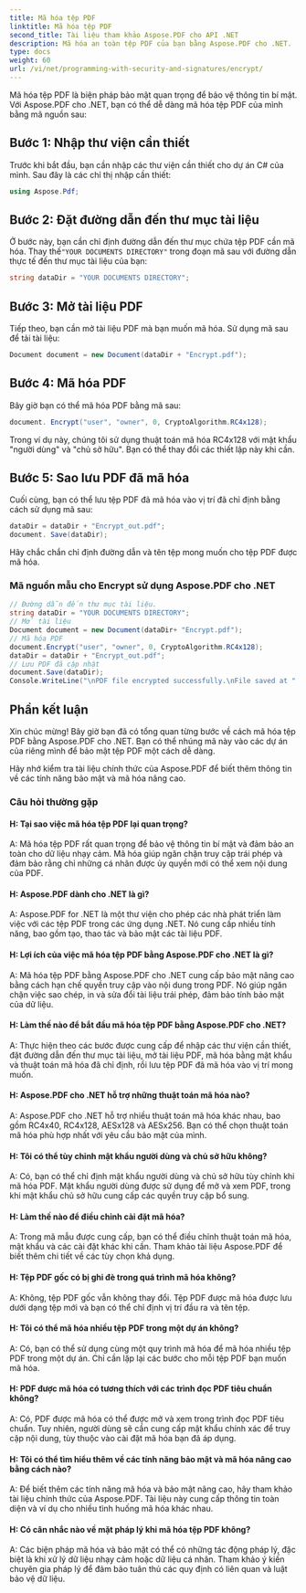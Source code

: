 ```yaml
---
title: Mã hóa tệp PDF
linktitle: Mã hóa tệp PDF
second_title: Tài liệu tham khảo Aspose.PDF cho API .NET
description: Mã hóa an toàn tệp PDF của bạn bằng Aspose.PDF cho .NET.
type: docs
weight: 60
url: /vi/net/programming-with-security-and-signatures/encrypt/
---
```

Mã hóa tệp PDF là biện pháp bảo mật quan trọng để bảo vệ thông tin bí mật. Với Aspose.PDF cho .NET, bạn có thể dễ dàng mã hóa tệp PDF của mình bằng mã nguồn sau:

## Bước 1: Nhập thư viện cần thiết

Trước khi bắt đầu, bạn cần nhập các thư viện cần thiết cho dự án C# của mình. Sau đây là các chỉ thị nhập cần thiết:

```csharp
using Aspose.Pdf;
```

## Bước 2: Đặt đường dẫn đến thư mục tài liệu

 Ở bước này, bạn cần chỉ định đường dẫn đến thư mục chứa tệp PDF cần mã hóa. Thay thế`"YOUR DOCUMENTS DIRECTORY"` trong đoạn mã sau với đường dẫn thực tế đến thư mục tài liệu của bạn:

```csharp
string dataDir = "YOUR DOCUMENTS DIRECTORY";
```

## Bước 3: Mở tài liệu PDF

Tiếp theo, bạn cần mở tài liệu PDF mà bạn muốn mã hóa. Sử dụng mã sau để tải tài liệu:

```csharp
Document document = new Document(dataDir + "Encrypt.pdf");
```

## Bước 4: Mã hóa PDF

Bây giờ bạn có thể mã hóa PDF bằng mã sau:

```csharp
document. Encrypt("user", "owner", 0, CryptoAlgorithm.RC4x128);
```

Trong ví dụ này, chúng tôi sử dụng thuật toán mã hóa RC4x128 với mật khẩu "người dùng" và "chủ sở hữu". Bạn có thể thay đổi các thiết lập này khi cần.

## Bước 5: Sao lưu PDF đã mã hóa

Cuối cùng, bạn có thể lưu tệp PDF đã mã hóa vào vị trí đã chỉ định bằng cách sử dụng mã sau:

```csharp
dataDir = dataDir + "Encrypt_out.pdf";
document. Save(dataDir);
```

Hãy chắc chắn chỉ định đường dẫn và tên tệp mong muốn cho tệp PDF được mã hóa.

### Mã nguồn mẫu cho Encrypt sử dụng Aspose.PDF cho .NET 
```csharp
// Đường dẫn đến thư mục tài liệu.
string dataDir = "YOUR DOCUMENTS DIRECTORY";
// Mở tài liệu
Document document = new Document(dataDir+ "Encrypt.pdf");
// Mã hóa PDF
document.Encrypt("user", "owner", 0, CryptoAlgorithm.RC4x128);
dataDir = dataDir + "Encrypt_out.pdf";
// Lưu PDF đã cập nhật
document.Save(dataDir);
Console.WriteLine("\nPDF file encrypted successfully.\nFile saved at " + dataDir);
```

## Phần kết luận

Xin chúc mừng! Bây giờ bạn đã có tổng quan từng bước về cách mã hóa tệp PDF bằng Aspose.PDF cho .NET. Bạn có thể nhúng mã này vào các dự án của riêng mình để bảo mật tệp PDF một cách dễ dàng.

Hãy nhớ kiểm tra tài liệu chính thức của Aspose.PDF để biết thêm thông tin về các tính năng bảo mật và mã hóa nâng cao.

### Câu hỏi thường gặp

#### H: Tại sao việc mã hóa tệp PDF lại quan trọng?

A: Mã hóa tệp PDF rất quan trọng để bảo vệ thông tin bí mật và đảm bảo an toàn cho dữ liệu nhạy cảm. Mã hóa giúp ngăn chặn truy cập trái phép và đảm bảo rằng chỉ những cá nhân được ủy quyền mới có thể xem nội dung của PDF.

#### H: Aspose.PDF dành cho .NET là gì?

A: Aspose.PDF for .NET là một thư viện cho phép các nhà phát triển làm việc với các tệp PDF trong các ứng dụng .NET. Nó cung cấp nhiều tính năng, bao gồm tạo, thao tác và bảo mật các tài liệu PDF.

#### H: Lợi ích của việc mã hóa tệp PDF bằng Aspose.PDF cho .NET là gì?

A: Mã hóa tệp PDF bằng Aspose.PDF cho .NET cung cấp bảo mật nâng cao bằng cách hạn chế quyền truy cập vào nội dung trong PDF. Nó giúp ngăn chặn việc sao chép, in và sửa đổi tài liệu trái phép, đảm bảo tính bảo mật của dữ liệu.

#### H: Làm thế nào để bắt đầu mã hóa tệp PDF bằng Aspose.PDF cho .NET?

A: Thực hiện theo các bước được cung cấp để nhập các thư viện cần thiết, đặt đường dẫn đến thư mục tài liệu, mở tài liệu PDF, mã hóa bằng mật khẩu và thuật toán mã hóa đã chỉ định, rồi lưu tệp PDF đã mã hóa vào vị trí mong muốn.

#### H: Aspose.PDF cho .NET hỗ trợ những thuật toán mã hóa nào?

A: Aspose.PDF cho .NET hỗ trợ nhiều thuật toán mã hóa khác nhau, bao gồm RC4x40, RC4x128, AESx128 và AESx256. Bạn có thể chọn thuật toán mã hóa phù hợp nhất với yêu cầu bảo mật của mình.

#### H: Tôi có thể tùy chỉnh mật khẩu người dùng và chủ sở hữu không?

A: Có, bạn có thể chỉ định mật khẩu người dùng và chủ sở hữu tùy chỉnh khi mã hóa PDF. Mật khẩu người dùng được sử dụng để mở và xem PDF, trong khi mật khẩu chủ sở hữu cung cấp các quyền truy cập bổ sung.

#### H: Làm thế nào để điều chỉnh cài đặt mã hóa?

A: Trong mã mẫu được cung cấp, bạn có thể điều chỉnh thuật toán mã hóa, mật khẩu và các cài đặt khác khi cần. Tham khảo tài liệu Aspose.PDF để biết thêm chi tiết về các tùy chọn khả dụng.

#### H: Tệp PDF gốc có bị ghi đè trong quá trình mã hóa không?

A: Không, tệp PDF gốc vẫn không thay đổi. Tệp PDF được mã hóa được lưu dưới dạng tệp mới và bạn có thể chỉ định vị trí đầu ra và tên tệp.

#### H: Tôi có thể mã hóa nhiều tệp PDF trong một dự án không?

A: Có, bạn có thể sử dụng cùng một quy trình mã hóa để mã hóa nhiều tệp PDF trong một dự án. Chỉ cần lặp lại các bước cho mỗi tệp PDF bạn muốn mã hóa.

#### H: PDF được mã hóa có tương thích với các trình đọc PDF tiêu chuẩn không?

A: Có, PDF được mã hóa có thể được mở và xem trong trình đọc PDF tiêu chuẩn. Tuy nhiên, người dùng sẽ cần cung cấp mật khẩu chính xác để truy cập nội dung, tùy thuộc vào cài đặt mã hóa bạn đã áp dụng.

#### H: Tôi có thể tìm hiểu thêm về các tính năng bảo mật và mã hóa nâng cao bằng cách nào?

A: Để biết thêm các tính năng mã hóa và bảo mật nâng cao, hãy tham khảo tài liệu chính thức của Aspose.PDF. Tài liệu này cung cấp thông tin toàn diện và ví dụ cho nhiều tình huống mã hóa khác nhau.

#### H: Có cân nhắc nào về mặt pháp lý khi mã hóa tệp PDF không?

A: Các biện pháp mã hóa và bảo mật có thể có những tác động pháp lý, đặc biệt là khi xử lý dữ liệu nhạy cảm hoặc dữ liệu cá nhân. Tham khảo ý kiến chuyên gia pháp lý để đảm bảo tuân thủ các quy định có liên quan và luật bảo vệ dữ liệu.